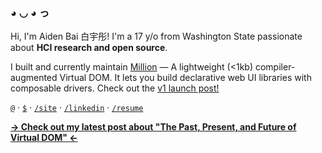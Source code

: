 ### ◕ ◡ ◕ っ 

Hi, I'm Aiden Bai 白宇彤! I'm a 17 y/o from Washington State passionate about **HCI research and open source**.

I built and currently maintain [Million](https://github.com/aidenybai/million) — A lightweight (<1kb) compiler-augmented Virtual DOM. It lets you build declarative web UI libraries with composable drivers. Check out the [v1 launch post!](https://dev.to/aidenybai/millionjs-100-release-3pna) 

[`@`](mailto:aiden.bai05@gmail.com) · [`$`](https://github.com/sponsors/aidenybai) · [`/site`](https://aidenybai.com) · [`/linkedin`](https://linkedin.com/in/aidenbai) · [`/resume`](https://www.figma.com/file/n4MkGYBP1CEc3LsXU9z1pT/Resume?node-id=0%3A1)

[**→ Check out my latest post about "The Past, Present, and Future of Virtual DOM" ←**](https://aidenybai.com/thoughts/virtual-dom)

<!-- https://github.com/colinhacks for the readme format inspo! -->
